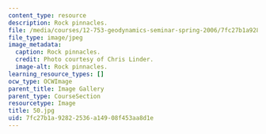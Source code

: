 ```yaml
---
content_type: resource
description: Rock pinnacles.
file: /media/courses/12-753-geodynamics-seminar-spring-2006/7fc27b1a92822536a14908f453aa8d1e_50.jpg
file_type: image/jpeg
image_metadata:
  caption: Rock pinnacles.
  credit: Photo courtesy of Chris Linder.
  image-alt: Rock pinnacles.
learning_resource_types: []
ocw_type: OCWImage
parent_title: Image Gallery
parent_type: CourseSection
resourcetype: Image
title: 50.jpg
uid: 7fc27b1a-9282-2536-a149-08f453aa8d1e
---
```

